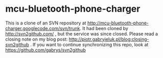 # mcu-bluetooth-phone-charger
This is a clone of an SVN repository at http://mcu-bluetooth-phone-charger.googlecode.com/svn/trunk. It had been cloned by http://svn2github.com/ , but the service was since closed. Please read a closing note on my blog post: http://piotr.gabryjeluk.pl/blog:closing-svn2github . If you want to continue synchronizing this repo, look at https://github.com/gabrys/svn2github 
